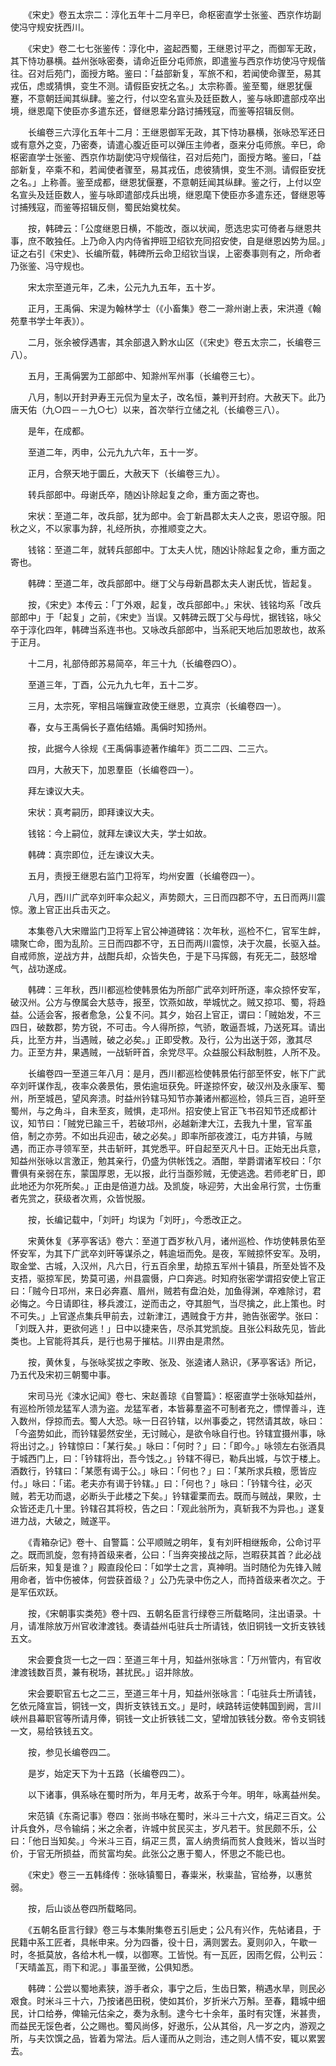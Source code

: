 <!-- { "loadSidebar": true } -->
　　《宋史》卷五太宗二：淳化五年十二月辛巳，命枢密直学士张鉴、西京作坊副使冯守规安抚西川。

　　《宋史》卷二七七张鉴传：淳化中，盗起西蜀，王继恩讨平之，而御军无政，其下恃功暴横。益州张咏密奏，请命近臣分屯师旅，即遣鉴与西京作坊使冯守规偕往。召对后苑门，面授方略。鉴曰：「益部新复，军旅不和，若闻使命骤至，易其戎伍，虑或猜惧，变生不测。请假臣安抚之名。」太宗称善。鉴至蜀，继恩犹偃蹇，不意朝廷闻其纵肆。鉴之行，付以空名宣头及廷臣数人，鉴与咏即遣部戍卒出境，继恩麾下使臣亦多遣东还，督继恩辈分路讨捕残寇，而鉴等招辑反侧。

　　长编卷三六淳化五年十二月：王继恩御军无政，其下恃功暴横，张咏恐军还日或有意外之变，乃密奏，请遣心腹近臣可以弹压主帅者，亟来分屯师旅。辛巳，命枢密直学士张鉴、西京作坊副使冯守规偕往，召对后苑门，面授方略。鉴曰，「益部新复，卒乘不和，若闻使者骤至，易其戎伍，虑彼猜惧，变生不测。请假臣安抚之名。」上称善。鉴至成都，继恩犹偃蹇，不意朝廷闻其纵肆。鉴之行，上付以空名宣头及廷臣数人，鉴与咏即遣部戍兵出境，继恩麾下使臣亦多遣东还，督继恩等讨捕残寇，而鉴等招辑反侧，蜀民始奠枕矣。

　　按，韩碑云：「公度继恩日横，不能改，亟以状闻，愿选忠实可倚者与继恩共事，庶不敢独任。上乃命入内内侍省押班卫绍钦充同招安使，自是继恩凶势为屈。」证之右引《宋史》、长编所载，韩碑所云命卫绍钦当误，上密奏事则有之，所命者乃张鉴、冯守规也。

　　宋太宗至道元年，乙未，公元九九五年，五十岁。

　　正月，王禹偁、宋湜为翰林学士（《小畜集》卷二一滁州谢上表，宋洪遵《翰苑羣书学士年表》）。

　　二月，张余被俘遇害，其余部退入黔水山区（《宋史》卷五太宗二，长编卷三八）。

　　五月，王禹偁罢为工部郎中、知滁州军州事（长编卷三七）。

　　八月，制以开封尹寿王元侃为皇太子，改名恒，兼判开封府。大赦天下。此乃唐天佑（九○四－－九○七）以来，首次举行立储之礼（长编卷三八）。

　　是年，在成都。

　　至道二年，丙申，公元九九六年，五十一岁。

　　正月，合祭天地于圜丘，大赦天下（长编卷三九）。

　　转兵部郎中。母谢氏卒，随凶讣除起复之命，重方面之寄也。

　　宋状：至道二年，改兵部，犹为郎中。会丁新昌郡太夫人之丧，恩诏夺服。阳秋之义，不以家事为辞，礼经所执，亦推顺变之大。

　　钱铭：至道二年，就转兵部郎中。丁太夫人忧，随凶讣除起复之命，重方面之寄也。

　　韩碑：至道二年，改兵部郎中。继丁父与母新昌郡太夫人谢氏忧，皆起复。

　　按，《宋史》本传云：「丁外艰，起复，改兵部郎中。」宋状、钱铭均系「改兵部郎中」于「起复」之前，《宋史》当误。又韩碑云既丁父与母忧，据钱铭，咏父卒于淳化四年，韩碑当系连书也。又咏改兵部郎中，当系祀天地后加恩故也，故系于正月。

　　十二月，礼部侍郎苏易简卒，年三十九（长编卷四○）。

　　至道三年，丁酉，公元九九七年，五十二岁。

　　三月，太宗死，宰相吕端鏁宣政使王继恩，立真宗（长编卷四一）。

　　春，女与王禹偁长子嘉佑结婚。禹偁时知扬州。

　　按，此据今人徐规《王禹偁事迹著作编年》页二二四、二三六。

　　四月，大赦天下，加恩羣臣（长编卷四一）。

　　拜左谏议大夫。

　　宋状：真考嗣历，即拜谏议大夫。

　　钱铭：今上嗣位，就拜左谏议大夫，学士如故。

　　韩碑：真宗即位，迁左谏议大夫。

　　五月，责授王继恩右监门卫将军，均州安置（长编卷四一）。

　　八月，西川广武卒刘旰率众起义，声势颇大，三日而四郡不守，五日而两川震惊。激上官正出兵击灭之。

　　本集卷八大宋赠监门卫将军上官公神道碑铭：次年秋，巡检不仁，官军生衅，啸聚亡命，图为乱阶。三日而四郡不守，五日而两川震惊，决于次晨，长驱入益。自戒师旅，逆战方井，战酣兵却，众皆失色，于是下马挥劔，有死无二，鼓怒增气，战功遂成。

　　韩碑：三年秋，西川都巡检使韩景佑为所部广武卒刘旰所逐，率众掠怀安军，破汉州。公方与僚属会大慈寺，报至，饮燕如故，举城忧之。贼又掠邛、蜀，将趋益。公适会客，报者愈急，公复不问。其夕，始召上官正，谓曰：「贼始发，不三四日，破数郡，势方锐，不可击。今人得所掠，气骄，敢逼吾城，乃送死耳。请出兵，比至方井，当遇贼，破之必矣。」正即受教。及行，公为出送于郊，激其尽力。正至方井，果遇贼，一战斩旰首，余党尽平。众益服公料敌制胜，人所不及。

　　长编卷四一至道三年八月：是月，西川都巡检使韩景佑行部至怀安，帐下广武卒刘旰谋作乱，夜率众袭景佑，景佑逾垣获免。旰遂掠怀安，破汉州及永康军、蜀州，所至城邑，望风奔溃。时益州钤辖马知节亦兼诸州都巡检，领兵三百，追旰至蜀州，与之角斗，自未至亥，贼惧，走邛州。招安使上官正飞书召知节还成都计议，知节曰：「贼党已踰三千，若破邛州，必越新津大江，去我九十里，官军虽倍，制之亦劳。不如出兵迎击，破之必矣。」即率所部夜渡江，屯方井镇，与贼遇，而正亦寻领军至，共击斩旰，其党悉平。旰自起至灭凡十日。正始无出兵意，知益州张咏以言激正，勉其亲行，仍盛为供帐饯之。酒酣，举爵谓诸军校曰：「尔曹俱有亲弱在东，蒙国厚恩，无以报，此行当亟殄贼，无使逃逸。若师老旷日，即此地还为尔死所矣。」正由是倍道力战。及凯旋，咏迎劳，大出金帛行赏，士伤重者先赏之，获级者次焉，众皆悦服。

　　按，长编记载中，「刘旰」均误为「刘旴」，今悉改正之。

　　宋黄休复《茅亭客话》卷六：至道丁酉岁秋八月，诸州巡检、作坊使韩景佑至怀安军，为其下广武卒刘旰等谋杀之，韩逾垣而免。是夜，军贼掠怀安军。及明，取金堂、古城，入汉州，凡六日，行五百余里，劫掠五军州十镇县，所至处皆不及支捂，驱掠军民，势莫可遏，州县震慑，户口奔逃。时知府张密学谓招安使上官正曰：「贼今日邛州，来日必奔嘉、眉州，贼若有盘泊处，加鱼得渊，卒难除讨，君必悔之。今日请即往，移兵渡江，逆而击之，夺其胆气，当尽擒之，此上策也。时不可失。」上官遂点集兵甲前去，过新津江，遇贼食于方井，驰告张密学。张曰：「刘既入井，更欲何逃！」日中以捷来告，尽杀其党凯旋。且张公料敌先见，皆此类也。上官能将其兵，是行也易于摧枯。川界由是肃然。

　　按，黄休复，与张咏奖拔之李畋、张及、张逵诸人熟识，《茅亭客话》所记，乃五代及宋初三朝蜀中事。

　　宋司马光《涑水记闻》卷七、宋赵善琼《自警篇》：枢密直学士张咏知益州，有巡检所领龙猛军人溃为盗。龙猛军者，本皆募羣盗不可制者充之，慓悍善斗，连入数州，俘掠而去。蜀人大恐。咏一日召钤辖，以州事委之，锷然请其故，咏曰：「今盗势如此，而钤辖晏然安坐，无讨贼心，是欲令咏自行也。钤辖宜摄州事，咏将出讨之。」钤辖惊曰：「某行矣。」咏曰：「何时？」曰：「即今。」咏领左右张酒具于城西门上，曰：「钤辖将出，吾今饯之。」钤辖不得已，勒兵出城，与饮于楼上。酒数行，钤辖曰：「某愿有谒于公。」咏曰：「何也？」曰：「某所求兵粮，愿皆应付。」咏曰：「诺。老夫亦有谒于钤辖。」曰：「何也？」咏曰：「钤辖今往，必灭贼，若无功而退，必断头于此楼之下矣。」钤辖霍栗而去。既而与贼战，果败，士众皆还走几十里。钤辖召其将校，告之曰：「观此翁所为，真斩我不为异也。」遂复进力战，大破之，贼遂平。

　　《青箱杂记》卷十、自警篇：公平顺贼之明年，复有刘旰相继叛命，公命讨平之。既而凯旋，忽有持首级来者，公曰：「当奔突接战之际，岂暇获其首？此必战后斫来，知复是谁？」殿直段伦曰：「如学士之言，真神明。当时随伦为先锋入贼用命者，皆中伤被体，何尝获首级？」公乃先录中伤之人，而持首级来者次之。于是军伍欢跃。

　　按，《宋朝事实类苑》卷十四、五朝名臣言行绿卷三所载略同，注出语录。十月，请准除放万州官收津渡钱。奏请益州屯驻兵士所请钱，依旧铜钱一文折支铁钱五文。

　　宋会要食货一七之一四：至道三年十月，知益州张咏言：「万州管内，有官收津渡钱数百贯，兼有税场，甚扰民。」诏并除放。

　　宋会要职官五七之二三，至道三年十月，知益州张咏言：「屯驻兵士所请钱，乞依元降宣旨，铜钱一文，舆折支铁钱五文。」是时，峡路转运使韩国到阙，言川峡州县幕职官等所请月俸，铜钱一文止折铁钱二文，望增加铁钱分数。帝令支铜钱一文，易给铁钱五文。

　　按，参见长编卷四二。

　　是岁，始定天下为十五路（长编卷四二）。

　　以下诸事，俱系咏在蜀时所为，年月无考，故系于今年。明年，咏离益州矣。

　　宋范镇《东斋记事》卷四：张尚书咏在蜀时，米斗三十六文，绢疋三百文。公计兵食外，尽令输绢；米之余者，许城中贫民买主，岁凡若干。贫民颇不乐，公曰：「他日当知矣。」今米斗三百，绢疋三贯，富人纳贵绢而贫人食贱米，皆以当时价，于官无所损益，而贫富均矣。此张公之惠于蜀人，怀思之不能已也。

　　《宋史》卷三一五韩绛传：张咏镇蜀日，春粜米，秋粜盐，官给券，以惠贫弱。

　　按，后山谈丛卷四所载略同。

　　《五朝名臣言行録》卷三与本集附集卷五引巵史；公凡有兴作，先帖诸县，于民籍中系工匠者，具帐申来。分为四番，役十日，满则罢去。夏则卯入，午歇一时，冬抵莫放，各给木札一幞，以御寒。工皆悦。有一瓦匠，因雨乞假，公判云：「天晴盖瓦，雨下和泥。」事虽至微，公俱知悉。

　　韩碑：公尝以蜀地素狭，游手者众，事宁之后，生齿日繁，稍遇水旱，则民必艰食。时米斗三十六，乃按诸邑田税，使如其价，岁折米六万斛。至春，籍城中细民，计口给券，俾输元估籴之，奏为永制。逮今七十余年，虽时有灾馑，米甚贵，而益民无馁色者，公之赐也。蜀风尚侈，好遨乐，公从其俗，凡一岁之内，游观之所，与夫饮馔之品，皆着为常法。后人谨而从之则治，违之则人情不安，辄以累罢去。

